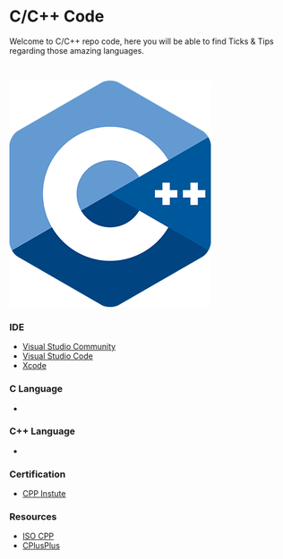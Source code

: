 # C/C++ Code 

Welcome to C/C++ repo code, here you will be able to find Ticks & Tips regarding those amazing languages.

<br>

![img](/Images/cpp_logo.png)

### IDE
* [Visual Studio Community](https://visualstudio.microsoft.com/vs/community/)
* [Visual Studio Code](https://code.visualstudio.com/docs/languages/cpp)
* [Xcode](https://cppinstitute.org/certification)

### C Language
*

### C++ Language
* 


### Certification
* [CPP Instute](https://cppinstitute.org/certification)


### Resources
* [ISO CPP](https://isocpp.org)
* [CPlusPlus](http://www.cplusplus.org)